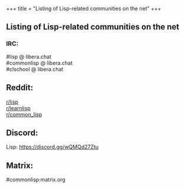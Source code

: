 +++
title = "Listing of Lisp-related communities on the net"
+++
## Listing of Lisp-related communities on the net

### IRC:

\#lisp @ libera.chat  
\#commonlisp @ libera.chat  
\#clschool @ libera.chat  

## Reddit:

[r/lisp](https://reddit.com/r/lisp)  
[r/learnlisp](https://reddit.com/r/learnlisp)  
[r/common_lisp](https://reddit.com/r/common_lisp)  

## Discord:

Lisp: <https://discord.gg/wQMQd27Ztu>  

## Matrix:

\#commonlisp:matrix.org  
